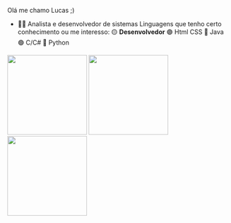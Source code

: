 
Olá me chamo Lucas ;)
- 👨‍💻 Analista e desenvolvedor de sistemas
      Linguagens que tenho certo conhecimento ou me interesso:
       🟡 **Desenvolvedor**
       🟣 Html CSS
       🔴 Java
       🟢 C/C#
       🔵 Python
<div>
      <img height="180" src="(https://github-readme-stats.vercel.app/api?username=LCS-Simoes)](https://github.com/anuraghazra/github-readme-stats)"/>
      <img height="180" src="(https://github-readme-stats.vercel.app/api?username=LCS-Simoes&hide=contribs,prs)"\>
      <img height="180" src="(https://github-readme-stats.vercel.app/api?username=LCS-Simoes&show_icons=true&theme=radical)"/>
<div>
